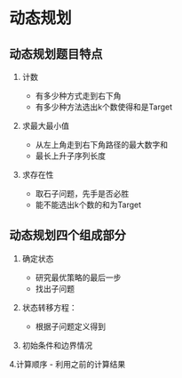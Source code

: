 # 动态规划

## 动态规划题目特点
1. 计数
    - 有多少种方式走到右下角
    - 有多少种方法选出k个数使得和是Target
    
2. 求最大最小值
    - 从左上角走到右下角路径的最大数字和
    - 最长上升子序列长度
    
3. 求存在性
    - 取石子问题，先手是否必胜
    - 能不能选出k个数的和为Target
    
## 动态规划四个组成部分
1. 确定状态
    - 研究最优策略的最后一步
    - 找出子问题

2. 状态转移方程：
    - 根据子问题定义得到
    
3. 初始条件和边界情况

4.计算顺序
    - 利用之前的计算结果